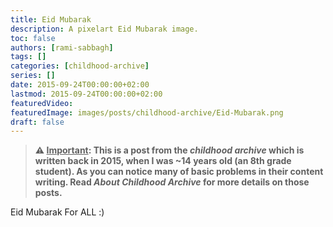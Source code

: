```yaml
---
title: Eid Mubarak
description: A pixelart Eid Mubarak image.
toc: false
authors: [rami-sabbagh]
tags: []
categories: [childhood-archive]
series: []
date: 2015-09-24T00:00:00+02:00
lastmod: 2015-09-24T00:00:00+02:00
featuredVideo:
featuredImage: images/posts/childhood-archive/Eid-Mubarak.png
draft: false
---
```


> **⚠ <u>Important</u>: This is a post from the _childhood archive_ which is written back in 2015, when I was ~14 years old (an 8th grade student). As you can notice many of basic problems in their content writing. Read _About Childhood Archive_ for more details on those posts.**

Eid Mubarak For ALL :)